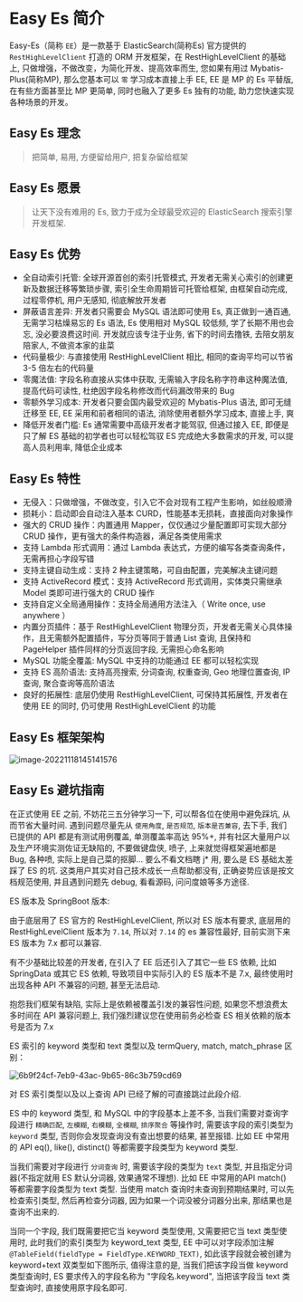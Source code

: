 # Easy Es 简介

Easy-Es（简称 `EE`）是一款基于 ElasticSearch(简称Es) 官方提供的 `RestHighLevelClient` 打造的 ORM 开发框架，在 RestHighLevelClient 的基础上, 只做增强，不做改变，为简化开发、提高效率而生, 您如果有用过 Mybatis-Plus(简称MP), 那么您基本可以 `零` 学习成本直接上手 EE, EE 是 MP 的 Es 平替版, 在有些方面甚至比 MP 更简单, 同时也融入了更多 Es 独有的功能, 助力您快速实现各种场景的开发。

## Easy Es 理念

> 把简单, 易用, 方便留给用户, 把复杂留给框架

## Easy Es 愿景

> 让天下没有难用的 Es, 致力于成为全球最受欢迎的 ElasticSearch 搜索引擎开发框架.

## Easy Es 优势

- 全自动索引托管: 全球开源首创的索引托管模式, 开发者无需关心索引的创建更新及数据迁移等繁琐步骤, 索引全生命周期皆可托管给框架, 由框架自动完成, 过程零停机, 用户无感知, 彻底解放开发者
- 屏蔽语言差异: 开发者只需要会 MySQL 语法即可使用 Es, 真正做到一通百通, 无需学习枯燥易忘的 Es 语法, Es 使用相对 MySQL 较低频, 学了长期不用也会忘, 没必要浪费这时间. 开发就应该专注于业务, 省下的时间去撸铁, 去陪女朋友陪家人, 不做资本家的韭菜
- 代码量极少: 与直接使用 RestHighLevelClient 相比, 相同的查询平均可以节省 3-5 倍左右的代码量
- 零魔法值: 字段名称直接从实体中获取, 无需输入字段名称字符串这种魔法值, 提高代码可读性, 杜绝因字段名称修改而代码漏改带来的 Bug
- 零额外学习成本: 开发者只要会国内最受欢迎的 Mybatis-Plus 语法, 即可无缝迁移至 EE, EE 采用和前者相同的语法, 消除使用者额外学习成本, 直接上手, 爽
- 降低开发者门槛: Es 通常需要中高级开发者才能驾驭, 但通过接入 EE, 即便是只了解 ES 基础的初学者也可以轻松驾驭 ES 完成绝大多数需求的开发, 可以提高人员利用率, 降低企业成本

## Easy Es 特性

- 无侵入：只做增强，不做改变，引入它不会对现有工程产生影响，如丝般顺滑
- 损耗小：启动即会自动注入基本 CURD，性能基本无损耗，直接面向对象操作
- 强大的 CRUD 操作：内置通用 Mapper，仅仅通过少量配置即可实现大部分 CRUD 操作，更有强大的条件构造器，满足各类使用需求
- 支持 Lambda 形式调用：通过 Lambda 表达式，方便的编写各类查询条件，无需再担心字段写错
- 支持主键自动生成：支持 2 种主键策略，可自由配置，完美解决主键问题
- 支持 ActiveRecord 模式：支持 ActiveRecord 形式调用，实体类只需继承 Model 类即可进行强大的 CRUD 操作
- 支持自定义全局通用操作：支持全局通用方法注入（ Write once, use anywhere ）
- 内置分页插件：基于 RestHighLevelClient 物理分页，开发者无需关心具体操作，且无需额外配置插件，写分页等同于普通 List 查询, 且保持和 PageHelper 插件同样的分页返回字段, 无需担心命名影响
- MySQL 功能全覆盖: MySQL 中支持的功能通过 EE 都可以轻松实现
- 支持 ES 高阶语法: 支持高亮搜索, 分词查询, 权重查询, Geo 地理位置查询, IP 查询, 聚合查询等高阶语法
- 良好的拓展性: 底层仍使用 RestHighLevelClient, 可保持其拓展性, 开发者在使用 EE 的同时, 仍可使用 RestHighLevelClient 的功能

## Easy Es 框架架构

![image-20221118145141576](https://img2022.cnblogs.com/blog/2105804/202211/2105804-20221118145142858-56636605.png)

## Easy Es 避坑指南

在正式使用 EE 之前, 不妨花三五分钟学习一下, 可以帮各位在使用中避免踩坑, 从而节省大量时间. 遇到问题尽量先从 `使用角度`, `是否规范`, `版本是否兼容`, 去下手, 我们已提供的 API 都是有测试用例覆盖, 单测覆盖率高达 95%+, 并有社区大量用户以及生产环境实测佐证无缺陷的, 不要做键盘侠, 喷子, 上来就觉得框架遍地都是 Bug, 各种喷, 实际上是自己菜的抠脚... 要么不看文档瞎 j* 用, 要么是 ES 基础太差踩了 ES 的坑. 这类用户其实对自己技术成长一点帮助都没有, 正确姿势应该是按文档规范使用, 并且遇到问题先 debug, 看看源码, 问问度娘等多方途径.

ES 版本及 SpringBoot 版本:

由于底层用了 ES 官方的 RestHighLevelClient, 所以对 ES 版本有要求, 底层用的 RestHighLevelClient 版本为 `7.14`, 所以对 `7.14` 的 es 兼容性最好, 目前实测下来 ES 版本为 7.x 都可以兼容.

有不少基础比较差的开发者, 在引入了 EE 后还引入了其它一些 ES 依赖, 比如 SpringData 或其它 ES 依赖, 导致项目中实际引入的 ES 版本不是 7.x, 最终使用时出现各种 API 不兼容的问题, 甚至无法启动.

抱怨我们框架有缺陷, 实际上是依赖被覆盖引发的兼容性问题, 如果您不想浪费太多时间在 API 兼容问题上, 我们强烈建议您在使用前务必检查 ES 相关依赖的版本号是否为 7.x

ES 索引的 keyword 类型和 text 类型以及 termQuery, match, match_phrase 区别：

![6b9f24cf-7eb9-43ac-9b65-86c3b759cd69](https://img2022.cnblogs.com/blog/2105804/202211/2105804-20221118150149314-542167449.png)

对 ES 索引类型以及以上查询 API 已经了解的可直接跳过此段介绍.

ES 中的 keyword 类型, 和 MySQL 中的字段基本上差不多, 当我们需要对查询字段进行 `精确匹配`, `左模糊`, `右模糊`, `全模糊`, `排序聚合` 等操作时, 需要该字段的索引类型为 `keyword` 类型, 否则你会发现查询没有查出想要的结果, 甚至报错. 比如 EE 中常用的 API eq(), like(), distinct() 等都需要字段类型为 keyword 类型.

当我们需要对字段进行 `分词查询` 时, 需要该字段的类型为 `text` 类型, 并且指定分词器(不指定就用 ES 默认分词器, 效果通常不理想). 比如 EE 中常用的API match() 等都需要字段类型为 text 类型. 当使用 match 查询时未查询到预期结果时, 可以先检查索引类型, 然后再检查分词器, 因为如果一个词没被分词器分出来, 那结果也是查询不出来的.

当同一个字段, 我们既需要把它当 keyword 类型使用, 又需要把它当 text 类型使用时, 此时我们的索引类型为 keyword_text 类型, EE 中可以对字段添加注解 `@TableField(fieldType = FieldType.KEYWORD_TEXT)`, 如此该字段就会被创建为 keyword+text 双类型如下图所示, 值得注意的是, 当我们把该字段当做 keyword 类型查询时, ES 要求传入的字段名称为 "字段名.keyword", 当把该字段当 text 类型查询时, 直接使用原字段名即可.

